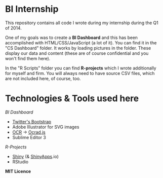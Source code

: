 # BI Internship #


This repository contains all code I wrote during my internship during the Q1 of 2014.

One of my goals was to create a **BI Dashboard** and this has been accomplished with HTML/CSS/JavaScript (a lot of it). You can find it in the "CS Dashboard" folder. It works by loading pictures in the folder. These display our data and content (these are of course confidential and you won't find them here).

In the "R Scripts" folder you can find **R-projects** which I wrote additionally for myself and firm. You will always need to have source CSV files, which are not included here, of course, too.

# Technologies & Tools used here #

*BI Dashboard*

- [Twitter's Bootstrap](http://getbootstrap.com/)
- Adobe Illustrator for SVG images
- [OCR](http://en.wikipedia.org/wiki/Optical_character_recognition) -> [Ocrad.js](http://antimatter15.com/ocrad.js/demo.html)
- Sublime Editor 3

*R-Projects*

- [Shiny](http://shiny.rstudio.com/) (& [ShinyApps](https://www.shinyapps.io/).io)
- RStudio

**MIT Licence** 
